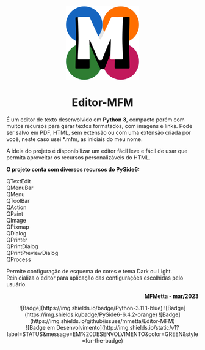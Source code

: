 <div align="center"><img src="https://github.com/mmetta/Editor-MFM/blob/main/icons/mfm_logo.png"/></div>
<h1 align="center"> Editor-MFM </h1>

 É um editor de texto desenvolvido em <b>Python 3</b>, compacto porém com muitos recursos para gerar textos formatados, com imagens e links. Pode ser salvo em PDF, HTML, sem extensão ou com uma extensão criada por você, neste caso usei *.mfm, as iniciais do meu nome.
 
 A ideia do projeto é disponibilizar um editor fácil leve e fácil de usar que permita aproveitar os recursos personalizáveis do HTML.

 <b>O projeto conta com diversos recursos do PySide6:</b><br/>

 QTextEdit<br/>
 QMenuBar<br/>
 QMenu<br/>
 QToolBar<br/>
 QAction<br/>
 QPaint<br/>
 QImage<br/>
 QPixmap<br/>
 QDialog<br/>
 QPrinter<br/>
 QPrintDialog<br/>
 QPrintPreviewDialog<br/>
 QProcess<br/>

 Permite configuração de esquema de cores e tema Dark ou Light.<br/>
 Reinicializa o editor para aplicação das configurações escolhidas pelo usuário.

<p align="right"><b>MFMetta - mar/2023</b></p>

<div align="center">
![Badge](https://img.shields.io/badge/Python-3.11.1-blue)
![Badge](https://img.shields.io/badge/PySide6-6.4.2-orange)
![Badge](https://img.shields.io/github/issues/mmetta/Editor-MFM)
<br/>
![Badge em Desenvolvimento](http://img.shields.io/static/v1?label=STATUS&message=EM%20DESENVOLVIMENTO&color=GREEN&style=for-the-badge)
